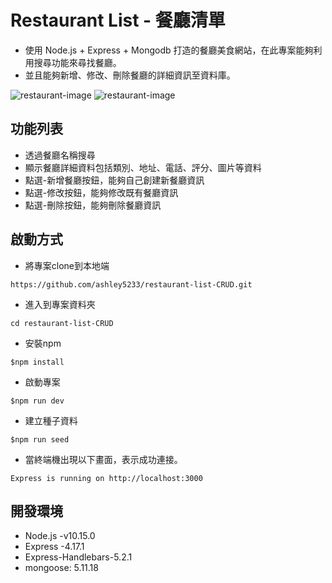 # Restaurant List - 餐廳清單
+ 使用 Node.js + Express + Mongodb 打造的餐廳美食網站，在此專案能夠利用搜尋功能來尋找餐廳。
+ 並且能夠新增、修改、刪除餐廳的詳細資訊至資料庫。

![restaurant-image](https://res.cloudinary.com/dnivakimu/image/upload/v1615737470/restaurant-CRUD-image_fgzvbt.png)
![restaurant-image](https://res.cloudinary.com/dnivakimu/image/upload/v1615741068/edit-page_ytxows.png)


## 功能列表
+ 透過餐廳名稱搜尋
+ 顯示餐廳詳細資料包括類別、地址、電話、評分、圖片等資料
+ 點選-新增餐廳按鈕，能夠自己創建新餐廳資訊
+ 點選-修改按鈕，能夠修改既有餐廳資訊
+ 點選-刪除按鈕，能夠刪除餐廳資訊


## 啟動方式
+ 將專案clone到本地端
```
https://github.com/ashley5233/restaurant-list-CRUD.git
```
+ 進入到專案資料夾
```
cd restaurant-list-CRUD
```
+ 安裝npm
```
$npm install
```
+ 啟動專案
```
$npm run dev
```
+ 建立種子資料
```
$npm run seed
```
+ 當終端機出現以下畫面，表示成功連接。
```
Express is running on http://localhost:3000
```

## 開發環境
+ Node.js -v10.15.0
+ Express -4.17.1
+ Express-Handlebars-5.2.1
+ mongoose: 5.11.18
